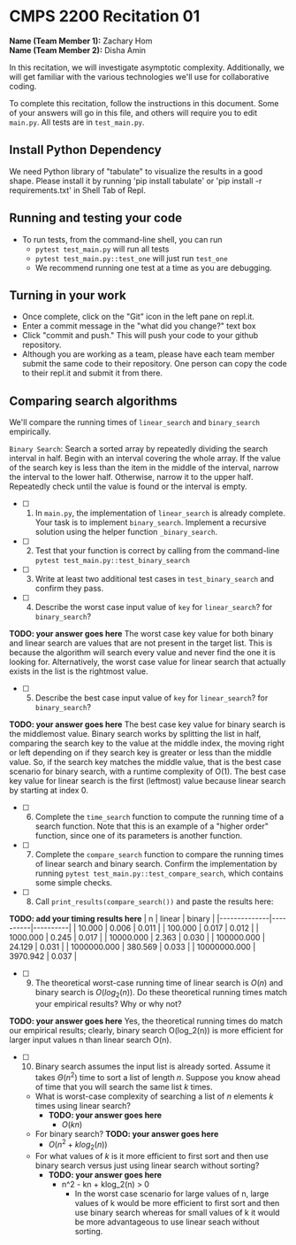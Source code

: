 # CMPS 2200  Recitation 01

**Name (Team Member 1):** Zachary Hom  
**Name (Team Member 2):** Disha Amin

In this recitation, we will investigate asymptotic complexity. Additionally, we will get familiar with the various technologies we'll use for collaborative coding.

To complete this recitation, follow the instructions in this document. Some of your answers will go in this file, and others will require you to edit `main.py`. All tests are in `test_main.py`.

## Install Python Dependency

We need Python library of "tabulate" to visualize the results in a good shape. Please install it by running 'pip install tabulate' or 'pip install -r requirements.txt' in Shell Tab of Repl.  

## Running and testing your code

- To run tests, from the command-line shell, you can run
  + `pytest test_main.py` will run all tests
  + `pytest test_main.py::test_one` will just run `test_one`
  + We recommend running one test at a time as you are debugging.

## Turning in your work

- Once complete, click on the "Git" icon in the left pane on repl.it.
- Enter a commit message in the "what did you change?" text box
- Click "commit and push." This will push your code to your github repository.
- Although you are working as a team, please have each team member submit the same code to their repository. One person can copy the code to their repl.it and submit it from there.

## Comparing search algorithms

We'll compare the running times of `linear_search` and `binary_search` empirically.

`Binary Search`: Search a sorted array by repeatedly dividing the search interval in half. Begin with an interval covering the whole array. If the value of the search key is less than the item in the middle of the interval, narrow the interval to the lower half. Otherwise, narrow it to the upper half. Repeatedly check until the value is found or the interval is empty.

- [ ] 1. In `main.py`, the implementation of `linear_search` is already complete. Your task is to implement `binary_search`. Implement a recursive solution using the helper function `_binary_search`. 

- [ ] 2. Test that your function is correct by calling from the command-line `pytest test_main.py::test_binary_search`

- [ ] 3. Write at least two additional test cases in `test_binary_search` and confirm they pass.

- [ ] 4. Describe the worst case input value of `key` for `linear_search`? for `binary_search`? 

**TODO: your answer goes here**
The worst case key value for both binary and linear search are values that are not present in the target list. This is because the algorithm will search every value and never find the one it is looking for. Alternatively, the worst case value for linear search that actually exists in the list is the rightmost value.

- [ ] 5. Describe the best case input value of `key` for `linear_search`? for `binary_search`?

**TODO: your answer goes here**
The best case key value for binary search is the middlemost value. Binary search works by splitting the list in half, comparing the search key to the value at the middle index, the moving right or left depending on if they search key is greater or less than the middle value. So, if the search key matches the middle value, that is the best case scenario for binary search, with a runtime complexity of O(1). The best case key value for linear search is the first (leftmost) value because linear search by starting at index 0. 

- [ ] 6. Complete the `time_search` function to compute the running time of a search function. Note that this is an example of a "higher order" function, since one of its parameters is another function.

- [ ] 7. Complete the `compare_search` function to compare the running times of linear search and binary search. Confirm the implementation by running `pytest test_main.py::test_compare_search`, which contains some simple checks.

- [ ] 8. Call `print_results(compare_search())` and paste the results here:

**TODO: add your timing results here**
|            n |   linear |   binary |
|--------------|----------|----------|
|       10.000 |    0.006 |    0.011 |
|      100.000 |    0.017 |    0.012 |
|     1000.000 |    0.245 |    0.017 |
|    10000.000 |    2.363 |    0.030 |
|   100000.000 |   24.129 |    0.031 |
|  1000000.000 |  380.569 |    0.033 |
| 10000000.000 | 3970.942 |    0.037 |


- [ ] 9. The theoretical worst-case running time of linear search is $O(n)$ and binary search is $O(log_2(n))$. Do these theoretical running times match your empirical results? Why or why not?

**TODO: your answer goes here**
Yes, the theoretical running times do match our empirical results; clearly, binary search O(log_2(n)) is more efficient for larger input values n than linear search O(n). 


- [ ] 10. Binary search assumes the input list is already sorted. Assume it takes $\Theta(n^2)$ time to sort a list of length $n$. Suppose you know ahead of time that you will search the same list $k$ times. 
  + What is worst-case complexity of searching a list of $n$ elements $k$ times using linear search?
      + **TODO: your answer goes here**
          + $O(kn)$
  + For binary search? **TODO: your answer goes here**
      + $O(n^2 + klog_2(n))$
  + For what values of $k$ is it more efficient to first sort and then use binary search versus just using linear search without sorting?
      + **TODO: your answer goes here**
          + n^2 - kn + klog_2(n) > 0
              + In the worst case scenario for large values of n, large values of k would be more efficient to first sort and then use binary search whereas for small values of k it would be more advantageous to use linear seach without sorting. 
